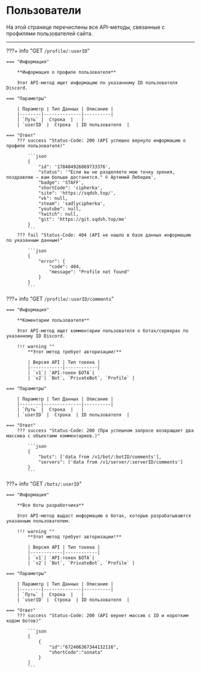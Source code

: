 # Пользователи

На этой странице перечислены все API-методы, связанные с профилями пользователей сайта.
_____

???+ info "GET ```/profile/:userID```"

    === "Информация"

        **Информация о профиле пользователя**
    
        Этот API-метод ищет информацию по указанному ID пользователя Discord.
    
    === "Параметры"
    
        | Параметр | Тип Данных | Описание |
        |--------|--------------|----------|
        | `Путь` |  Строка  |   |
        | `userID` |  Строка  | ID пользователя  |

    === "Ответ"
        ??? success "Status-Code: 200 (API успешно вернуло информацию о профиле пользователя)"
            
            ```json
            {
                "id": '178404926869733376',
                "status": '"Если вы не разделяете мою точку зрения, поздравляю — вам больше достанется." © Артемий Лебедев',
                "badge": 'STAFF',
                "shortCode": 'cipherka',
                "site": 'https://sqdsh.top/',
                "vk": null,
                "steam": 'sadlycipherka',
                "youtube": null,
                "twitch": null,
                "git": 'https://git.sqdsh.top/me'
            }
            ```
        ??? fail "Status-Code: 404 (API не нашло в базе данных информацию по указанным данным)" 
            
            ```json
            {
                "error": {
                    "code": 404,
                    "message": "Profile not found"
                }
            }
            ```

???+ info "GET ```/profile/:userID/comments```"

    === "Информация"

        **Коментарии пользователя**
    
        Этот API-метод ищет комментарии пользователя о ботах/серверах по указанному ID Discord.

        !!! warning ""
            **Этот метод требует авторизации!**

            | Версия API | Тип токена |
            |------------|------------|
            | `v1`| `API-токен БОТА`| 
            | `v2`| `Bot`, `PrivateBot`, `Profile` | 
    
    === "Параметры"
    
        | Параметр | Тип Данных | Описание |
        |--------|--------------|----------|
        | `Путь` |  Строка  |   |
        | `userID` |  Строка  | ID пользователя  |

    === "Ответ"
        ??? success "Status-Code: 200 (При успешном запросе возвращает два массива с объектами комментариев.)"
            
            ```json
            {
                "bots": ['data from /v1/bot/:botID/comments'],
                "servers": ['data from /v1/server/:serverID/comments']
            }
            ```

???+ info "GET ```/bots/:userID```"

    === "Информация"

        **Все боты разработчика**
    
        Этот API-метод выдаст информацию о ботах, которые разрабатываются указанным пользователем.

        !!! warning ""
            **Этот метод требует авторизации!**

            | Версия API | Тип токена |
            |------------|------------|
            | `v1`| `API-токен БОТА`| 
            | `v2`| `Bot`, `PrivateBot`, `Profile` | 
    
    === "Параметры"
    
        | Параметр | Тип Данных | Описание |
        |--------|--------------|----------|
        | `Путь` |  Строка  |   |
        | `userID` |  Строка  | ID пользователя  |

    === "Ответ"
        ??? success "Status-Code: 200 (API вернет массив с ID и коротким кодом ботов)"
            
            ```json
            [
                {
                    "id":"672406367344132116",
                    "shortCode":"sonata"
                }
            ]
            ```
